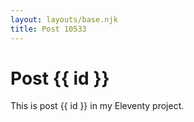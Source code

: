 ```yaml
---
layout: layouts/base.njk
title: Post 10533
---
```


# Post {{ id }}

This is post {{ id }} in my Eleventy project.
